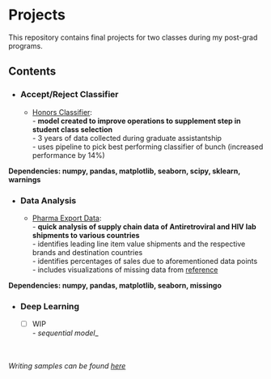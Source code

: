 # Projects
This repository contains final projects for two classes during my post-grad programs. 


## Contents
- ### Accept/Reject Classifier

     - [Honors Classifier](https://github.com/cmflynn13/projects/blob/master/honors_classifier/script.ipynb): \
            - __model created to improve operations to supplement step in student class selection__ \
            - 3 years of data collected during graduate assistantship \
            - uses pipeline to pick best performing classifier of bunch (increased performance by 14%) 
     
__Dependencies: numpy, pandas, matplotlib, seaborn, scipy, sklearn, warnings__

- ### Data Analysis

     -  [Pharma Export Data](https://github.com/cmflynn13/projects/blob/master/pharam_export_data/Visualizing%20Pharma%20Export%20Data%20(1).ipynb): \
            - __quick analysis of supply chain data of Antiretroviral and HIV lab shipments to various countries__ \
            - identifies leading line item value shipments and the respective brands and destination countries \
            - identifies percentages of sales due to aforementioned data points \
            - includes visualizations of missing data from [reference](https://catalog.data.gov/dataset/supply-chain-shipment-pricing-data#sec-dates)

__Dependencies: numpy, pandas, matplotlib, seaborn, missingo__

- ### Deep Learning 

     - [ ] WIP \
            - _sequential model__
          

\
\
_Writing samples can be found [here](https://github.com/cmflynn13/writing_samples)_
